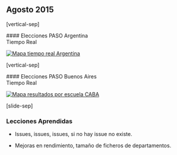 ## Agosto 2015

[vertical-sep]

#### Elecciones PASO Argentina <br> Tiempo Real

<a target="_blank" href="images">
    <img alt="Mapa tiempo real Argentina" class="img_60" data-src="images/20150809_PASO_ARG.jpg"></img>
</a>

[vertical-sep]

#### Elecciones PASO Buenos Aires <br> Tiempo Real

<a target="_blank" href="images">
    <img alt="Mapa resultados por escuela CABA" class="img_60" data-src="images/20150809_PASO_BSAS.jpg"></img>
</a>

[slide-sep]

### Lecciones Aprendidas

* Issues, issues, issues, si no hay issue no existe.

* Mejoras en rendimiento, tamaño de ficheros de departamentos.

